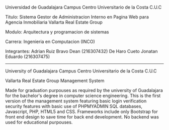 Universidad de Guadalajara
Campus Centro Universitario de la Costa C.U.C

Titulo: 
Sistema Gestor de Administracion Interno en Pagina Web 
para Agencia Inmobiliaria Vallarta Real Estate Group

Modulo: 
    Arquitectura y programacion de sistemas

Carrera: 
    Ingenieria en Computacion (INCO)

Integrantes:
    Adrian Ruiz Bravo Dean (216307432)
    De Haro Cueto Jonatan Eduardo (216307475)

-------------------------------------------------------------------

University of Guadalajara
Campus Centro Universitario de la Costa C.U.C

Vallarta Real Estate Group Management System

Made for graduation purpouses as required by the university
of Guadalajara for the bachelor's degree in computer science
engineering. This is the first version of the management system
featuring basic login verification security features with basic 
use of PHPMYADMIN SQL databases, Javascript, PHP, HTML5 and CSS.
Frameworks include only Bootstrap for front end design to save 
time for back end development. No backend was used for educational
purpouses.


